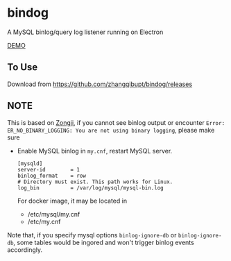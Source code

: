 # bindog
A MySQL binlog/query log listener running on Electron

[DEMO](https://youtu.be/D9C-eu26A9w)

## To Use
Download from https://github.com/zhangqibupt/bindog/releases

## NOTE
This is based on [Zongji](https://github.com/nevill/zongji), if you cannot see binlog output or encounter `Error: ER_NO_BINARY_LOGGING: You are not using binary logging`, please make sure
* Enable MySQL binlog in `my.cnf`, restart MySQL server.
  ```
  [mysqld]
  server-id        = 1
  binlog_format    = row
  # Directory must exist. This path works for Linux.
  log_bin          = /var/log/mysql/mysql-bin.log
  ```

  For docker image, it may be located in
  - /etc/mysql/my.cnf
  - /etc/my.cnf

Note that, if you specify mysql options `binlog-ignore-db` or `binlog-ignore-db`, some tables would be ingored and won't trigger binlog events accordingly.
